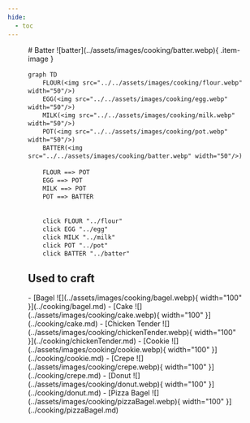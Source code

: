 ```yaml
---
hide:
  - toc
---
```

<figure markdown="1">
# Batter
![batter](../assets/images/cooking/batter.webp){ .item-image }

```mermaid
graph TD
    FLOUR(<img src="../../assets/images/cooking/flour.webp" width="50"/>)
    EGG(<img src="../../assets/images/cooking/egg.webp" width="50"/>)
    MILK(<img src="../../assets/images/cooking/milk.webp" width="50"/>)
    POT(<img src="../../assets/images/cooking/pot.webp" width="50"/>)
    BATTER(<img src="../../assets/images/cooking/batter.webp" width="50"/>)
    
    FLOUR ==> POT
    EGG ==> POT
    MILK ==> POT
    POT ==> BATTER


    click FLOUR "../flour"
    click EGG "../egg"
    click MILK "../milk"
    click POT "../pot"
    click BATTER "../batter"

```

## Used to craft

<div class="grid cards" markdown>
- [Bagel ![](../assets/images/cooking/bagel.webp){ width="100" }](../cooking/bagel.md)  
- [Cake ![](../assets/images/cooking/cake.webp){ width="100" }](../cooking/cake.md)  
- [Chicken Tender ![](../assets/images/cooking/chickenTender.webp){ width="100" }](../cooking/chickenTender.md)  
- [Cookie ![](../assets/images/cooking/cookie.webp){ width="100" }](../cooking/cookie.md)  
- [Crepe ![](../assets/images/cooking/crepe.webp){ width="100" }](../cooking/crepe.md)  
- [Donut ![](../assets/images/cooking/donut.webp){ width="100" }](../cooking/donut.md)  
- [Pizza Bagel ![](../assets/images/cooking/pizzaBagel.webp){ width="100" }](../cooking/pizzaBagel.md)  
</div>



</figure>